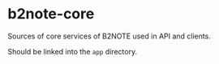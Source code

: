 # b2note-core
Sources of core services of B2NOTE used in API and clients.

Should be linked into the `app` directory.
